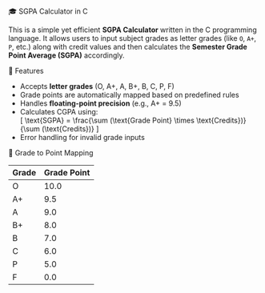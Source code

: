 🎓 SGPA Calculator in C

This is a simple yet efficient **SGPA Calculator** written in the C programming language. It allows users to input subject grades as letter grades (like `O`, `A+`, `P`, etc.) along with credit values and then calculates the **Semester Grade Point Average (SGPA)** accordingly.


📌 Features

- Accepts **letter grades** (O, A+, A, B+, B, C, P, F)
- Grade points are automatically mapped based on predefined rules
- Handles **floating-point precision** (e.g., A+ = 9.5)
- Calculates CGPA using:  
  \[
  \text{SGPA} = \frac{\sum (\text{Grade Point} \times \text{Credits})}{\sum (\text{Credits})}
  \]
- Error handling for invalid grade inputs


📖 Grade to Point Mapping

| Grade | Grade Point |
|-------|-------------|
| O     | 10.0        |
| A+    | 9.5         |
| A     | 9.0         |
| B+    | 8.0         |
| B     | 7.0         |
| C     | 6.0         |
| P     | 5.0         |
| F     | 0.0         |

